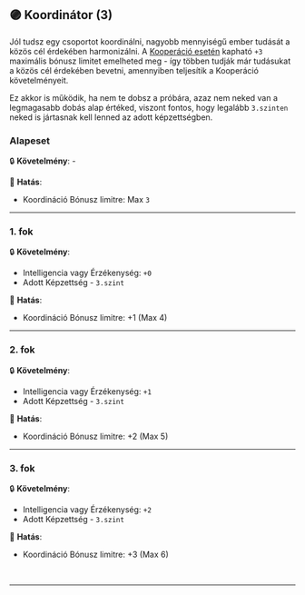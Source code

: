 ## 🟣 Koordinátor (3)

Jól tudsz egy csoportot koordinálni, nagyobb mennyiségű ember tudását a közös cél érdekében harmonizálni. A [Kooperáció esetén](../037_kepzettsegproba_kooperacio.md) kapható `+3` maximális bónusz limitet emelheted meg - így többen tudják már tudásukat a közös cél érdekében bevetni, amennyiben teljesítik a Kooperáció követelményeit.

Ez akkor is működik, ha nem te dobsz a próbára, azaz nem neked van a legmagasabb dobás alap értéked, viszont fontos, hogy legalább `3.szinten` neked is jártasnak kell lenned az adott képzettségben.

### Alapeset

🔒 **Követelmény**: -

🌟 **Hatás**:
- Koordináció Bónusz limitre: Max `3`

---
### 1. fok

🔒 **Követelmény**:
- Intelligencia vagy Érzékenység: `+0`
- Adott Képzettség - `3.szint`


🌟 **Hatás**:
- Koordináció Bónusz limitre: +1 (Max 4)

---
### 2. fok

🔒 **Követelmény**:
- Intelligencia vagy Érzékenység: `+1`
- Adott Képzettség - `3.szint`

🌟 **Hatás**:
- Koordináció Bónusz limitre: +2 (Max 5)


---
### 3. fok

🔒 **Követelmény**:
- Intelligencia vagy Érzékenység: `+2`
- Adott Képzettség - `3.szint`

🌟 **Hatás**:
- Koordináció Bónusz limitre: +3 (Max 6)


<br />

---
